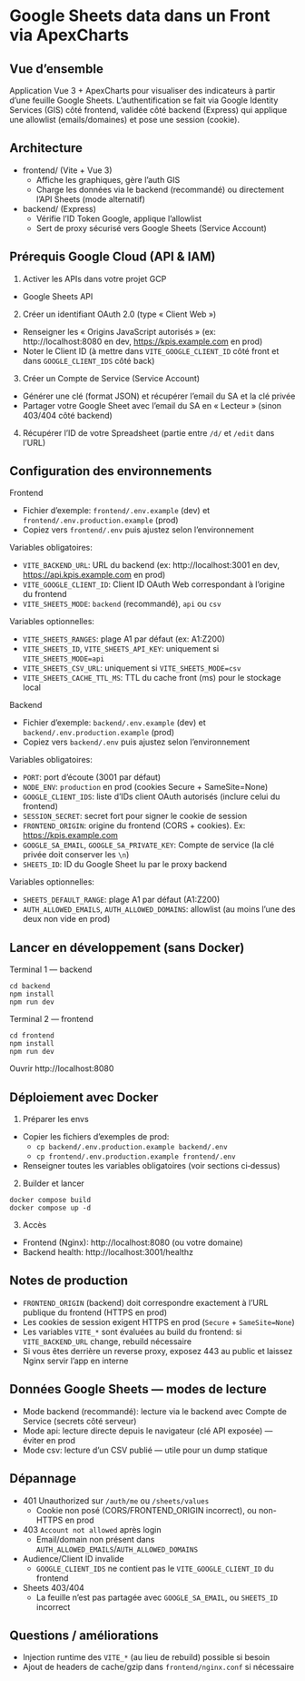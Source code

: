 Google Sheets data dans un Front via ApexCharts
=================================================

Vue d’ensemble
--------------
Application Vue 3 + ApexCharts pour visualiser des indicateurs à partir d’une feuille Google Sheets.
L’authentification se fait via Google Identity Services (GIS) côté frontend, validée côté backend (Express) qui applique une allowlist (emails/domaines) et pose une session (cookie).

Architecture
------------
- frontend/ (Vite + Vue 3)
  - Affiche les graphiques, gère l’auth GIS
  - Charge les données via le backend (recommandé) ou directement l’API Sheets (mode alternatif)
- backend/ (Express)
  - Vérifie l’ID Token Google, applique l’allowlist
  - Sert de proxy sécurisé vers Google Sheets (Service Account)

Prérequis Google Cloud (API & IAM)
----------------------------------
1) Activer les APIs dans votre projet GCP
- Google Sheets API

2) Créer un identifiant OAuth 2.0 (type « Client Web »)
- Renseigner les « Origins JavaScript autorisés » (ex: http://localhost:8080 en dev, https://kpis.example.com en prod)
- Noter le Client ID (à mettre dans `VITE_GOOGLE_CLIENT_ID` côté front et dans `GOOGLE_CLIENT_IDS` côté back)

3) Créer un Compte de Service (Service Account)
- Générer une clé (format JSON) et récupérer l’email du SA et la clé privée
- Partager votre Google Sheet avec l’email du SA en « Lecteur » (sinon 403/404 côté backend)

4) Récupérer l’ID de votre Spreadsheet (partie entre `/d/` et `/edit` dans l’URL)

Configuration des environnements
--------------------------------

Frontend
- Fichier d’exemple: `frontend/.env.example` (dev) et `frontend/.env.production.example` (prod)
- Copiez vers `frontend/.env` puis ajustez selon l’environnement

Variables obligatoires:
- `VITE_BACKEND_URL`: URL du backend (ex: http://localhost:3001 en dev, https://api.kpis.example.com en prod)
- `VITE_GOOGLE_CLIENT_ID`: Client ID OAuth Web correspondant à l’origine du frontend
- `VITE_SHEETS_MODE`: `backend` (recommandé), `api` ou `csv`

Variables optionnelles:
- `VITE_SHEETS_RANGES`: plage A1 par défaut (ex: A1:Z200)
- `VITE_SHEETS_ID`, `VITE_SHEETS_API_KEY`: uniquement si `VITE_SHEETS_MODE=api`
- `VITE_SHEETS_CSV_URL`: uniquement si `VITE_SHEETS_MODE=csv`
- `VITE_SHEETS_CACHE_TTL_MS`: TTL du cache front (ms) pour le stockage local

Backend
- Fichier d’exemple: `backend/.env.example` (dev) et `backend/.env.production.example` (prod)
- Copiez vers `backend/.env` puis ajustez selon l’environnement

Variables obligatoires:
- `PORT`: port d’écoute (3001 par défaut)
- `NODE_ENV`: `production` en prod (cookies Secure + SameSite=None)
- `GOOGLE_CLIENT_IDS`: liste d’IDs client OAuth autorisés (inclure celui du frontend)
- `SESSION_SECRET`: secret fort pour signer le cookie de session
- `FRONTEND_ORIGIN`: origine du frontend (CORS + cookies). Ex: https://kpis.example.com
- `GOOGLE_SA_EMAIL`, `GOOGLE_SA_PRIVATE_KEY`: Compte de service (la clé privée doit conserver les `\n`)
- `SHEETS_ID`: ID du Google Sheet lu par le proxy backend

Variables optionnelles:
- `SHEETS_DEFAULT_RANGE`: plage A1 par défaut (A1:Z200)
- `AUTH_ALLOWED_EMAILS`, `AUTH_ALLOWED_DOMAINS`: allowlist (au moins l’une des deux non vide en prod)

Lancer en développement (sans Docker)
-------------------------------------
Terminal 1 — backend
```
cd backend
npm install
npm run dev
```

Terminal 2 — frontend
```
cd frontend
npm install
npm run dev
```

Ouvrir http://localhost:8080

Déploiement avec Docker
-----------------------
1) Préparer les envs
- Copier les fichiers d’exemples de prod:
  - `cp backend/.env.production.example backend/.env`
  - `cp frontend/.env.production.example frontend/.env`
- Renseigner toutes les variables obligatoires (voir sections ci‑dessus)

2) Builder et lancer
```
docker compose build
docker compose up -d
```

3) Accès
- Frontend (Nginx): http://localhost:8080 (ou votre domaine)
- Backend health: http://localhost:3001/healthz

Notes de production
-------------------
- `FRONTEND_ORIGIN` (backend) doit correspondre exactement à l’URL publique du frontend (HTTPS en prod)
- Les cookies de session exigent HTTPS en prod (`Secure` + `SameSite=None`)
- Les variables `VITE_*` sont évaluées au build du frontend: si `VITE_BACKEND_URL` change, rebuild nécessaire
- Si vous êtes derrière un reverse proxy, exposez 443 au public et laissez Nginx servir l’app en interne

Données Google Sheets — modes de lecture
----------------------------------------
- Mode backend (recommandé): lecture via le backend avec Compte de Service (secrets côté serveur)
- Mode api: lecture directe depuis le navigateur (clé API exposée) — éviter en prod
- Mode csv: lecture d’un CSV publié — utile pour un dump statique

Dépannage
---------
- 401 Unauthorized sur `/auth/me` ou `/sheets/values`
  - Cookie non posé (CORS/FRONTEND_ORIGIN incorrect), ou non-HTTPS en prod
- 403 `Account not allowed` après login
  - Email/domain non présent dans `AUTH_ALLOWED_EMAILS`/`AUTH_ALLOWED_DOMAINS`
- Audience/Client ID invalide
  - `GOOGLE_CLIENT_IDS` ne contient pas le `VITE_GOOGLE_CLIENT_ID` du frontend
- Sheets 403/404
  - La feuille n’est pas partagée avec `GOOGLE_SA_EMAIL`, ou `SHEETS_ID` incorrect

Questions / améliorations
-------------------------
- Injection runtime des `VITE_*` (au lieu de rebuild) possible si besoin
- Ajout de headers de cache/gzip dans `frontend/nginx.conf` si nécessaire
